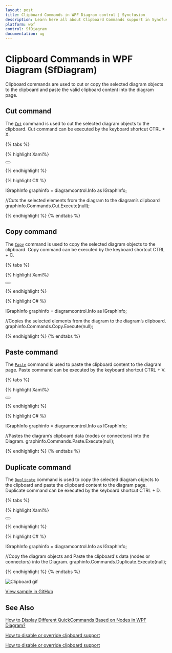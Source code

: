 ```yaml
---
layout: post
title: Clipboard Commands in WPF Diagram control | Syncfusion
description: Learn here all about Clipboard Commands support in Syncfusion WPF Diagram (SfDiagram) control and more.
platform: wpf
control: SfDiagram
documentation: ug
---
```


# Clipboard Commands in WPF Diagram (SfDiagram)

Clipboard commands are used to cut or copy the selected diagram objects to the clipboard and paste the valid clipboard content into the diagram page.

## Cut command

The [`Cut`](https://help.syncfusion.com/cr/wpf/Syncfusion.UI.Xaml.Diagram.IDiagramCommands.html#Syncfusion_UI_Xaml_Diagram_IDiagramCommands_Cut) command is used to cut the selected diagram objects to the clipboard. Cut command can be executed by the keyboard shortcut CTRL + X.

{% tabs %}

{% highlight Xaml%}

<Button Height="50" Content="Cut" Name="Cut" Command="Syncfusion:DiagramCommands.Cut"></Button>

{% endhighlight %}

{% highlight C# %}

IGraphInfo graphinfo = diagramcontrol.Info as IGraphInfo;

//Cuts the selected elements from the diagram to the diagram’s clipboard
graphinfo.Commands.Cut.Execute(null);

{% endhighlight %}
{% endtabs %}

## Copy command

The [`Copy`](https://help.syncfusion.com/cr/wpf/Syncfusion.UI.Xaml.Diagram.IDiagramCommands.html#Syncfusion_UI_Xaml_Diagram_IDiagramCommands_Copy) command is used to copy the selected diagram objects to the clipboard. Copy command can be executed by the keyboard shortcut CTRL + C.

{% tabs %}

{% highlight Xaml%}

<Button Height="50" Content="Copy" Name="Copy" Command="Syncfusion:DiagramCommands.Copy"></Button>

{% endhighlight %}

{% highlight C# %}

IGraphInfo graphinfo = diagramcontrol.Info as IGraphInfo;

//Copies the selected elements from the diagram to the diagram’s clipboard.
graphinfo.Commands.Copy.Execute(null);

{% endhighlight %}
{% endtabs %}

## Paste command

The [`Paste`](https://help.syncfusion.com/cr/wpf/Syncfusion.UI.Xaml.Diagram.IDiagramCommands.html#Syncfusion_UI_Xaml_Diagram_IDiagramCommands_Paste) command is used to paste the clipboard content to the diagram page. Paste command can be executed by the keyboard shortcut CTRL + V.

{% tabs %}

{% highlight Xaml%}

<Button Height="50" Content="Paste" Name="Paste" Command="Syncfusion:DiagramCommands.Paste"></Button>

{% endhighlight %}

{% highlight C# %}

IGraphInfo graphinfo = diagramcontrol.Info as IGraphInfo;

//Pastes the diagram’s clipboard data (nodes or connectors) into the Diagram.
graphinfo.Commands.Paste.Execute(null);

{% endhighlight %}
{% endtabs %}

## Duplicate command

The [`Duplicate`](https://help.syncfusion.com/cr/wpf/Syncfusion.UI.Xaml.Diagram.IDiagramCommands.html#Syncfusion_UI_Xaml_Diagram_IDiagramCommands_Duplicate) command is used to copy the selected diagram objects to the clipboard and paste the clipboard content to the diagram page. Duplicate command can be executed by the keyboard shortcut CTRL + D.

{% tabs %}

{% highlight Xaml%}

<Button Height="50" Content="Duplicate" Name="Duplicate" Command="Syncfusion:DiagramCommands.Duplicate"></Button>

{% endhighlight %}

{% highlight C# %}

IGraphInfo graphinfo = diagramcontrol.Info as IGraphInfo;

//Copy the diagram objects and Paste the clipboard's data (nodes or connectors) into the Diagram.
graphinfo.Commands.Duplicate.Execute(null);

{% endhighlight %}
{% endtabs %}

![Clipboard gif](Commands_Images/Commands_img11.gif)

[View sample in GitHub](https://github.com/SyncfusionExamples/WPF-Diagram-Examples/tree/master/Samples/Commands/Clipboard%20commands)

## See Also
[How to Display Different QuickCommands Based on Nodes in WPF Diagram?](https://support.syncfusion.com/kb/article/17969/how-to-display-different-quickcommands-based-on-nodes-in-wpf-diagram)

[How to disable or override clipboard support](https://support.syncfusion.com/kb/article/9010/how-to-disable-or-override-clipboard-support)

[How to disable or override clipboard support](https://support.syncfusion.com/kb/article/9010/how-to-disable-or-override-clipboard-support)

